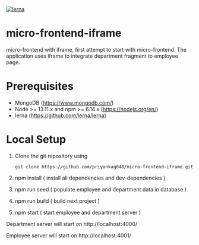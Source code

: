 [![lerna](https://img.shields.io/badge/maintained%20with-lerna-cc00ff.svg)](https://lerna.js.org/)
# micro-frontend-iframe
micro-frontend with iframe, first attempt to start with micro-frontend. The application uses iframe to integrate 
department fragment to employee page.

# Prerequisites

- MongoDB (https://www.mongodb.com/)
- Node >= 13.11.x and npm >= 6.14.x (https://nodejs.org/en/)
- lerna (https://github.com/lerna/lerna)

# Local Setup

1. Clone the git repository using 

      `git clone https://github.com/priyankag048/micro-frontend-iframe.git`

2. npm install ( install all dependencies and dev-dependencies )
3. npm run seed ( populate employee and department data in database )
4. npm run build ( build next project )
5. npm start ( start employee and department server )

Department server will start on http://localhost:4000/

Employee server will start on http://localhost:4001/

